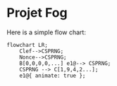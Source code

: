 # Projet Fog

Here is a simple flow chart:

```mermaid
flowchart LR;
    Clef-->CSPRNG;
    Nonce-->CSPRNG;
    B[0,0,0,0,...] e1@--> CSPRNG;
    CSPRNG --> C[1,9,4,2...];
    e1@{ animate: true };
```